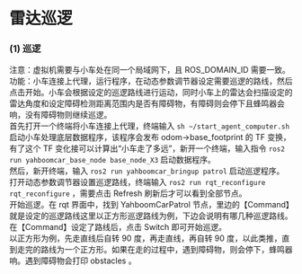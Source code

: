 # 雷达巡逻
### (1) 巡逻
注意：虚拟机需要与小车处在同一个局域网下，且 ROS_DOMAIN_ID 需要一致。  
功能：小车连接上代理，运行程序，在动态参数调节器设定需要巡逻的路线，然后点击开始。小车会根据设定的巡逻路线进行运动，同时小车上的雷达会扫描设定的雷达角度和设定障碍检测距离范围内是否有障碍物，有障碍则会停下且蜂鸣器会响，没有障碍物则继续巡逻。  
首先打开一个终端将小车连接上代理，终端输入 `sh ~/start_agent_computer.sh`  
启动小车处理底层数据程序，该程序会发布 odom->base_footprint 的 TF 变换，有了这个 TF 变化接可以计算出“小车走了多远”，新开一个终端，输入指令 `ros2 run yahboomcar_base_node base_node_X3` 启动数据程序。  
然后，新开终端，输入 `ros2 run yahboomcar_bringup patrol` 启动巡逻程序。  
打开动态参数调节器设置巡逻路线，终端输入 `ros2 run rqt_reconfigure rqt_reconfigure` ，需要点击 Refresh 刷新后才可以看到全部节点。  
开始巡逻。在 rqt 界面中，找到 YahboomCarPatrol 节点，里边的【Command】就是设定的巡逻路线这里以正方形巡逻路线为例，下边会说明有哪几种巡逻路线。在【Command】设定了路线后，点击 Switch 即可开始巡逻。  
以正方形为例，先走直线后自转 90 度，再走直线，再自转 90 度，以此类推，直到走完的路线为一个正方形。如果在走的过程中，遇到障碍物，则会停下，蜂鸣器响。遇到障碍物会打印 obstacles 。
